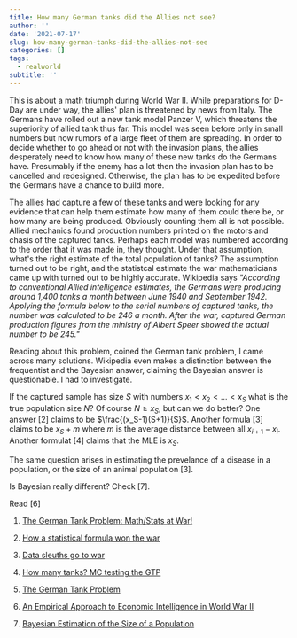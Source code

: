 ```yaml
---
title: How many German tanks did the Allies not see?
author: ''
date: '2021-07-17'
slug: how-many-german-tanks-did-the-allies-not-see
categories: []
tags:
  - realworld
subtitle: ''
---
```


This is about a math triumph during World War II. While preparations for D-Day are under way, the allies' plan is threatened by news from Italy. The Germans have rolled out a new tank model Panzer V, which threatens the superiority of allied tank thus far. This model was seen before only in small numbers but now rumors of a large fleet of them are spreading. In order to decide whether to go ahead or not with the invasion plans, the allies desperately need to know how many of these new tanks do the Germans have. Presumably if the enemy has a lot then the invasion plan has to be cancelled and redesigned. Otherwise, the plan has to be expedited before the Germans have a chance to build more. 

The allies had capture a few of these tanks and were looking for any evidence that can help them estimate how many of them could there be, or how many are being produced. Obviously counting them all is not possible. Allied mechanics found production numbers printed on the motors and chasis of the captured tanks. Perhaps each model was numbered according to the order that it was made in, they thought. Under that assumption, what's the right estimate of the total population of tanks? The assumption turned out to be right, and the statistcal estimate the war mathematicians came up with turned out to be highly accurate. Wikipedia says *"According to conventional Allied intelligence estimates, the Germans were producing around 1,400 tanks a month between June 1940 and September 1942. Applying the formula below to the serial numbers of captured tanks, the number was calculated to be 246 a month. After the war, captured German production figures from the ministry of Albert Speer showed the actual number to be 245."*

Reading about this problem, coined the German tank problem, I came across many solutions. Wikipedia even makes a distinction between the frequentist and the Bayesian answer, claiming the Bayesian answer is questionable. I had to investigate. 

If the captured sample has size $S$ with numbers $x_1< x_2< ...< x_S$ what is the true population size $N$? Of course $N \geq x_S$, but can we do better? One answer [2] claims to be $\frac{(x_S-1)(S+1)}{S}$. Another formula [3] claims to be $x_S + m$ where $m$ is the average distance between all $x_{i+1} - x_i$. Another formulat [4] claims that the MLE is $x_S$.

The same question arises in estimating the prevelance of a disease in a population, or the size of an animal population [3].

Is Bayesian really different? Check [7]. 

Read [6]

1. [The German Tank Problem: Math/Stats at War!](https://web.williams.edu/Mathematics/sjmiller/public_html/math/talks/GermanTankProblem_Talk_Hampshire2019.pdf)

2. [How a statistical formula won the war](https://www.theguardian.com/world/2006/jul/20/secondworldwar.tvandradio?utm_source=pocket_mylist)

3. [Data sleuths go to war](https://web.archive.org/web/20010418025817/http://www.newscientist.com/ns/980523/features.html#data)

4. [How many tanks? MC testing the GTP](https://statisticsblog.com/2010/05/25/how-many-tanks-gtp-gets-put-to-the-test/)

5. [The German Tank Problem](https://www.statisticalconsultants.co.nz/blog/the-german-tank-problem.html)

6. [An Empirical Approach to Economic Intelligence in World War II](https://www.tandfonline.com/doi/abs/10.1080/01621459.1947.10501915)

7. [Bayesian Estimation of the Size of a Population](https://epub.ub.uni-muenchen.de/2094/1/paper_499.pdf)